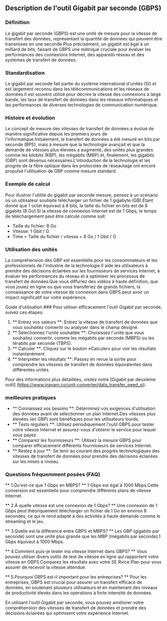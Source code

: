 ## Description de l'outil Gigabit par seconde (GBPS)

### Définition
Le gigabit par seconde (GBPS) est une unité de mesure pour la vitesse de transfert des données, représentant la quantité de données qui peuvent être transmises en une seconde.Plus précisément, un gigabit est égal à un milliard de bits, faisant de GBPS une métrique cruciale pour évaluer les performances des connexions Internet, des appareils réseau et des systèmes de transfert de données.

### Standardisation
Le gigabit par seconde fait partie du système international d'unités (SI) et est largement reconnu dans les télécommunications et les réseaux de données.Il est souvent utilisé pour décrire la vitesse des connexions à large bande, les taux de transfert de données dans les réseaux informatiques et les performances de diverses technologies de communication numérique.

### Histoire et évolution
Le concept de mesure des vitesses de transfert de données a évolué de manière significative depuis les premiers jours de l'informatique.Initialement, le transfert de données a été mesuré en bits par seconde (BPS), mais à mesure que la technologie avançait et que la demande de vitesses plus élevées a augmenté, des unités plus grandes comme les kilobits (KBP), les mégabits (MBP) et, finalement, les gigabits (GBP) sont devenus nécessaires.L'introduction de la technologie et les progrès de la fibre optique dans les protocoles de réseautage ont encore propulsé l'utilisation de GBP comme mesure standard.

### Exemple de calcul
Pour illustrer l'utilité du gigabit par seconde mesure, pensez à un scénario où un utilisateur souhaite télécharger un fichier de 1 gigabyte (GB).Étant donné que 1 octet équivaut à 8 bits, la taille du fichier en bits est de 8 gigabits (8 Go).Si la vitesse de connexion Internet est de 1 Gbps, le temps de téléchargement peut être calculé comme suit:

- Taille du fichier: 8 Go
- Vitesse: 1 Gbit / G
- Time = Taille du fichier / vitesse = 8 Go / 1 Gbit / G

### Utilisation des unités
La compréhension des GBP est essentielle pour les consommateurs et les professionnels de l'industrie de la technologie.Il aide les utilisateurs à prendre des décisions éclairées sur les fournisseurs de services Internet, à évaluer les performances du réseau et à optimiser les processus de transfert de données.Que vous diffuriez des vidéos à haute définition, que vous jouiez en ligne ou que vous transfériez de grands fichiers, la connaissance de votre vitesse de connexion dans GBPS peut avoir un impact significatif sur votre expérience.

Guide d'utilisation ###
Pour utiliser efficacement l'outil Gigabit par seconde, suivez ces étapes:
1. ** Entrez vos valeurs **: Entrez la vitesse de transfert de données que vous souhaitez convertir ou analyser dans le champ désigné.
2. ** Sélectionnez l'unité souhaitée **: Choisissez l'unité que vous souhaitez convertir, comme les mégabits par seconde (MBPS) ou les térabits par seconde (TBPS).
3. ** Calculer **: Cliquez sur le bouton «Calculer» pour voir les résultats instantanément.
4. ** Interpréter les résultats **: Passez en revue la sortie pour comprendre les vitesses de transfert de données équivalentes dans différentes unités.

Pour des informations plus détaillées, visitez notre [Gigabit par deuxième outil] (https://www.inayam.co/unit-converter/data_transfer_peed_si).

### meilleures pratiques
- ** Connaissez vos besoins **: Déterminez vos exigences d'utilisation des données avant de sélectionner un plan Internet.Des vitesses plus élevées (en GBP) sont bénéfiques pour les utilisateurs lourds.
- ** Tests réguliers **: Utilisez périodiquement l'outil GBPS pour tester votre vitesse Internet et assurez-vous d'obtenir le service pour lequel vous payez.
- ** Comparez les fournisseurs **: Utilisez la mesure GBPS pour comparer efficacement différents fournisseurs de services Internet.
- ** Restez à jour **: Se tenir au courant des progrès technologiques des vitesses de transfert de données pour prendre des décisions éclairées sur les mises à niveau.

### Questions fréquemment posées (FAQ)

** 1.Qu'est-ce que 1 Gbps en MBPS? **
1 Gbps est égal à 1000 Mbps.Cette conversion est essentielle pour comprendre différents plans de vitesse Internet.

** 2.À quelle vitesse est une connexion de 1 Gbps? **
Une connexion de 1 Gbps peut théoriquement télécharger un fichier de 1 Go en environ 8 secondes, ce qui le rend adapté à des activités à haute demande comme le streaming et le jeu.

** 3.Quelle est la différence entre GBPS et MBPS? **
Les GBP (gigabits par seconde) sont une unité plus grande que les MBP (mégabits par seconde).1 Gbps équivaut à 1000 Mbps.

** 4.Comment puis-je tester ma vitesse Internet dans GBPS? **
Vous pouvez utiliser divers outils de test de vitesse en ligne qui rapportent votre vitesse en GBPS.Comparez les résultats avec votre SE Rvice Plan pour vous assurer de recevoir la vitesse attendue.

** 5.Pourquoi GBPS est-il important pour les entreprises? **
Pour les entreprises, GBPS est crucial pour assurer un transfert efficace de données, en soutenant plusieurs utilisateurs et en maintenant des niveaux de productivité élevés dans les opérations à forte intensité de données.

En utilisant l'outil Gigabit par seconde, vous pouvez améliorer votre compréhension des vitesses de transfert de données et prendre des décisions éclairées qui optimisent votre expérience Internet.